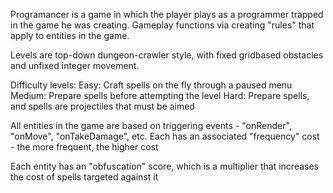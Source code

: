 Programancer is a game in which the player plays as a programmer trapped in the game he was creating. Gameplay functions via creating "rules" that apply to entities in the game.

Levels are top-down dungeon-crawler style, with fixed gridbased obstacles and unfixed integer movement.

Difficulty levels:
  Easy: Craft spells on the fly through a paused menu
  Medium: Prepare spells before attempting the level
  Hard: Prepare spells, and spells are projectiles that must be aimed

All entities in the game are based on triggering events - "onRender", "onMove", "onTakeDamage", etc. Each has an associated "frequency" cost - the more frequent, the higher cost

Each entity has an "obfuscation" score, which is a multiplier that increases the cost of spells targeted against it
